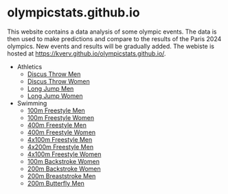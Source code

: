# olympicstats.github.io

This website contains a data analysis of some olympic events. The data is then used to make predictions and compare to the results of the Paris 2024 olympics. New events and results will be gradually added. The webiste is hosted at https://kverv.github.io/olympicstats.github.io/.
* Athletics
    - [Discus Throw Men](/athletics/discus_men.md)
    - [Discus Throw Women](/athletics/discus_women.md)
    - [Long Jump Men](/athletics/long-jump_men.md)
    - [Long Jump Women](/athletics/long-jump_women.md)
* Swimming
    - [100m Freestyle Men](/swimming/100m_freestyle_men.md)
    - [100m Freestyle Women](/swimming/100m_freestyle_women.md)
    - [400m Freestyle Men](/swimming/400m_freestyle_men.md)
    - [400m Freestyle Women](/swimming/400m_freestyle_women.md)
    - [4x100m Freestyle Men](/swimming/4x100m_freestyle_men.md)
    - [4x200m Freestyle Men](/swimming/4x200m_freestyle_men.md)
    - [4x100m Freestyle Women](/swimming/4x100m_freestyle_women.md)
    - [100m Backstroke Women](/swimming/100m_backstroke_women.md)
    - [200m Backstroke Women](/swimming/200m_backstroke_women.md)
    - [200m Breaststroke Men](/swimming/200m_breaststroke_men.md)
    - [200m Butterfly Men](/swimming/200m_butterfly_men.md)

